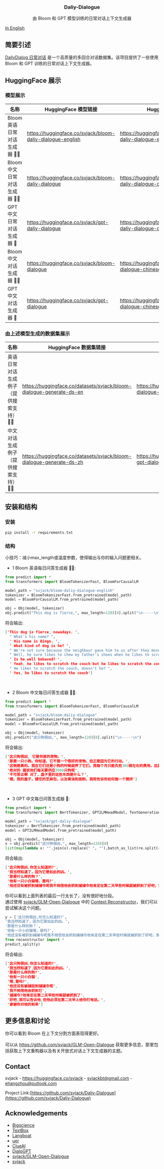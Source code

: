 <!-- PROJECT LOGO -->
<br />
<p align="center">
  <h3 align="center">Daliy-Dialogue</h3>

  <p align="center">
   		由 Bloom 和 GPT 模型训练的日常对话上下文生成器
    <br />
  </p>
</p>

[In English](README_EN.md)

## 简要引述
[DailyDialog 日常对话](https://aclanthology.org/I17-1099/) 是一个高质量的多回合对话数据集。该项目提供了一些使用 Bloom 和 GPT 训练的日常对话上下文生成器。

## HuggingFace 展示

### 模型展示
|名称 |HuggingFace 模型链接| HuggingFace 空间链接 | 语言 |
|---------|--------|-------|-------|
|Bloom 英语日常对话生成器 🦅🌸| https://huggingface.co/svjack/bloom-daliy-dialogue-english | https://huggingface.co/spaces/svjack/bloom-daliy-dialogue-english | English |
|Bloom 中文日常对话生成器 🐰🌸| https://huggingface.co/svjack/bloom-daliy-dialogue | https://huggingface.co/spaces/svjack/bloom-daliy-dialogue-chinese | Chinese |
|GPT 中文日常对话生成器 🐰| https://huggingface.co/svjack/gpt-daliy-dialogue | https://huggingface.co/spaces/svjack/gpt-daliy-dialogue-chinese | Chinese |
|Bloom 中文对话生成器 🐰🌸| https://huggingface.co/svjack/bloom-dialogue | https://huggingface.co/spaces/svjack/bloom-dialogue-chinese | Chinese |
|GPT 中文对话生成器 🐰| https://huggingface.co/svjack/gpt-dialogue | https://huggingface.co/spaces/svjack/gpt-dialogue-chinese | Chinese |

### 由上述模型生成的数据集展示
|名称 |HuggingFace 数据集链接| HuggingFace 空间链接 | 语言 |
|---------|--------|-------|-------|
| 英语日常对话生成例子（提供搜索支持） 🦅🌸| https://huggingface.co/datasets/svjack/bloom-dialogue-generate-ds-en | https://huggingface.co/spaces/svjack/bloom-dialogue-english-sample-search| English |
| 中文对话生成例子（提供搜索支持） 🐰🌸| https://huggingface.co/datasets/svjack/bloom-dialogue-generate-ds-zh | https://huggingface.co/spaces/svjack/bloom-gpt-dialogue-chinese-sample-search | Chinese |

## 安装和结构

### 安装
```bash
pip install -r requirements.txt
```

### 结构

小技巧：减小max_length或温度参数，使得输出与你的输入问题更相关。

* 1 Bloom 英语每日问答生成器 🦅🌸:

```python
from predict import *
from transformers import BloomTokenizerFast, BloomForCausalLM

model_path = "svjack/bloom-daliy-dialogue-english"
tokenizer = BloomTokenizerFast.from_pretrained(model_path)
model = BloomForCausalLM.from_pretrained(model_path)

obj = Obj(model, tokenizer)
obj.predict("This dog is fierce,", max_length=128)[0].split("\n-----\n")
```

将会输出:
```json
['This dog is fierce, nowadays. ',
  " What's his name? ",
  ' His name is Bingo. ',
  ' What kind of dog is he? ',
  " We're not sure because the neighbour gave him to us after they moved away from here. ",
  " Well, he sure likes to chew my father's shoes when he likes to scratch the couch. ",
  ' Is he well behaved? ',
  ' Yeah, he likes to scratch the couch but he likes to scratch the couch regularly. ',
  " He likes to scratch the couch, doesn't he? ",
  ' Yes, he likes to scratch the couch']
```

<br/>

* 2 Bloom 中文每日问答生成器 🐰🌸:

```python
from predict import *
from transformers import BloomTokenizerFast, BloomForCausalLM

model_path = "svjack/bloom-daliy-dialogue"
tokenizer = BloomTokenizerFast.from_pretrained(model_path)
model = BloomForCausalLM.from_pretrained(model_path)

obj = Obj(model, tokenizer)
obj.predict("这只狗很凶,", max_length=128)[0].split("\n-----\n")
```

将会输出:
```json
['这只狗很凶, 它是邻居的宠物。',
 '那是一只小狗。你知道，它不是一个很好的宠物。但正是因为它的行动。',
 '这倒是真的。我在它们还是小狗的时候就养了它们。我每个月只能负担300磅左右的费用。这就像一个大狗，就像电视上的专业厨师一样！',
 '绝对的 据说他们每天要供应3000只狗呢',
 '不可思议啊 对了，盘子里的这些东西是什么？',
 '哦，我的盘子，镂空的芝麻包，以及黄油和面粉。我将告诉你如何做一个搅拌']
```

<br/>

* 3 GPT 中文每日问答生成器 🐰:

```python
from predict import *
from transformers import BertTokenizer, GPT2LMHeadModel, TextGenerationPipeline

model_path = "svjack/gpt-daliy-dialogue"
tokenizer = BertTokenizer.from_pretrained(model_path)
model = GPT2LMHeadModel.from_pretrained(model_path)

obj = Obj(model, tokenizer)
x = obj.predict("这只狗很凶,", max_length=128)[0]
list(map(lambda x: "".join(x).replace(" ", ""),batch_as_list(re.split(r"([。.？?])" ,x), 2)))
```

将会输出:
```json
['这只狗很凶,你怎么知道的?',
 '我当然知道了，因为它是如此的凶。',
 '那是什么样的狗？',
 '他有一只小白猫哦，是吗?',
 '他还没有被抓到捕捕令呢我不相信他会抓到捕捕令他肯定在第二天早些时候就被抓到了好吧，我可以告诉他，但他必须在第二天早上给你打电话谢谢你对他的']
 ```

 你可以看到上面列表的最后一行太长了，没有很好地分段。<br/>
 通过使用 [svjack/GLM-Open-Dialogue](https://github.com/svjack/GLM-Open-Dialogue) 中的 [Context Reconstructor](https://huggingface.co/svjack/T5-dialogue-collect-v5)，我们可以尝试解决这个问题。


 ```python
 y = ['这只狗很凶,你怎么知道的?',
 '我当然知道了，因为它是如此的凶。',
 '那是什么样的狗？',
 '他有一只小白猫哦，是吗?',
 '他还没有被抓到捕捕令呢我不相信他会抓到捕捕令他肯定在第二天早些时候就被抓到了好吧，我可以告诉他，但他必须在第二天早上给你打电话谢谢你对他的']
 from reconstructor import *
 predict_split(y)
 ```

 将会输出:
 ```json
 ['这只狗很凶,你怎么知道的?',
  '我当然知道了,因为它是如此的凶。',
  '那是什么样的狗?',
  '他有一只小白猫',
  '哦,是吗?',
  '他还没有被捕捉到捕捕令呢',
  '我不相信他会抓到它',
  '捕捕令?他肯定在第二天早些时候就被抓到了',
  '好吧,我可以告诉他,但他必须在第二天早上给你打电话。',
  '谢谢你对他的到来']
 ```

## 更多信息和讨论
你可以看到 Bloom 在上下文分割方面表现得更好。<br/><br/>
可以从 https://github.com/svjack/GLM-Open-Dialogue 获取更多信息，那里包括获取上下文重构器以及有关开放式对话上下文生成器的主题。

<!-- CONTACT -->
## Contact

<!--
Your Name - [@your_twitter](https://twitter.com/your_username) - email@example.com
-->
svjack - https://huggingface.co/svjack - svjackbt@gmail.com - ehangzhou@outlook.com

<!--
Project Link: [https://github.com/your_username/repo_name](https://github.com/your_username/repo_name)
-->
Project Link:[https://github.com/svjack/Daliy-Dialogue](https://github.com/svjack/Daliy-Dialogue)


<!-- ACKNOWLEDGEMENTS -->
## Acknowledgements
<!--
* [GitHub Emoji Cheat Sheet](https://www.webpagefx.com/tools/emoji-cheat-sheet)
* [Img Shields](https://shields.io)
* [Choose an Open Source License](https://choosealicense.com)
* [GitHub Pages](https://pages.github.com)
* [Animate.css](https://daneden.github.io/animate.css)
* [Loaders.css](https://connoratherton.com/loaders)
* [Slick Carousel](https://kenwheeler.github.io/slick)
* [Smooth Scroll](https://github.com/cferdinandi/smooth-scroll)
* [Sticky Kit](http://leafo.net/sticky-kit)
* [JVectorMap](http://jvectormap.com)
* [Font Awesome](https://fontawesome.com)
-->
* [Bigscience](https://bigscience.huggingface.co)
* [TextBox](https://github.com/RUCAIBox/TextBox)
* [Langboat](https://huggingface.co/Langboat)
* [uer](https://huggingface.co/uer)
* [ClueAI](https://huggingface.co/ClueAI)
* [DialoGPT](https://github.com/microsoft/DialoGPT)
* [svjack/GLM-Open-Dialogue](https://github.com/svjack/GLM-Open-Dialogue)
* [svjack](https://huggingface.co/svjack)
